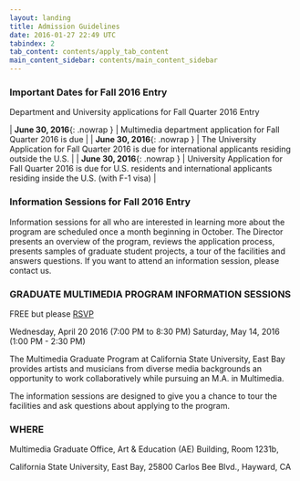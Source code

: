 ```yaml
---
layout: landing
title: Admission Guidelines
date: 2016-01-27 22:49 UTC
tabindex: 2
tab_content: contents/apply_tab_content
main_content_sidebar: contents/main_content_sidebar
---
```

### Important Dates for Fall 2016 Entry

Department and University applications for Fall Quarter 2016 Entry

| **June 30, 2016**{: .nowrap } | Multimedia department application for Fall Quarter 2016 is due |
| **June 30, 2016**{: .nowrap } | The University Application for Fall Quarter 2016 is due for international applicants residing outside the U.S. |
| **June 30, 2016**{: .nowrap } | University Application for Fall Quarter 2016 is due for U.S. residents and international applicants residing inside the U.S. (with F-1 visa) |

### Information Sessions for Fall 2016 Entry

Information sessions for all who are interested in learning more about the program are scheduled once a month beginning in October. The Director presents an overview of the program, reviews the application process, presents samples of graduate student projects, a tour of the facilities and answers questions. If you want to attend an information session, please contact us.

### GRADUATE MULTIMEDIA PROGRAM INFORMATION SESSIONS
FREE but please [RSVP](https://www.eventbrite.com/e/multimedia-graduate-program-info-session-tickets-20479142667)

Wednesday, April 20 2016 (7:00 PM to 8:30 PM) 
Saturday, May 14, 2016 (1:00 PM - 2:30 PM)


The Multimedia Graduate Program at California State University, East Bay provides artists and musicians from diverse media backgrounds an opportunity to work collaboratively while pursuing an M.A. in Multimedia.


The information sessions are designed to give you a chance to tour the facilities and ask questions about applying to the program.

### WHERE
Multimedia Graduate Office, Art & Education (AE) Building, Room 1231b, 

California State University, East Bay, 25800 Carlos Bee Blvd., Hayward, CA
